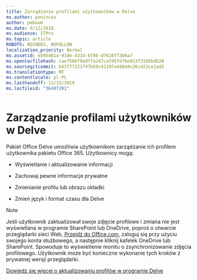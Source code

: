 ```yaml
---
title: Zarządzanie profilami użytkowników w Delve
ms.author: ponincev
author: pebaum
ms.date: 9/12/2018
ms.audience: ITPro
ms.topic: article
ROBOTS: NOINDEX, NOFOLLOW
localization_priority: Normal
ms.assetid: e595481a-91de-431d-bf86-d7610ff3b6a7
ms.openlocfilehash: cae756bf9a9ffa247cafd5fd76e913f3185bdb28
ms.sourcegitcommit: b43f77221f47b50c41197a448a9c26c423ce1ad5
ms.translationtype: MT
ms.contentlocale: pl-PL
ms.lasthandoff: 11/15/2019
ms.locfileid: "36497201"
---
```

# <a name="manage-user-profiles-in-delve"></a>Zarządzanie profilami użytkowników w Delve

Pakiet Office Delve umożliwia użytkownikom zarządzanie ich profilem użytkownika pakietu Office 365. Użytkownicy mogą:
  
- Wyświetlanie i aktualizowanie informacji
    
- Zachowaj pewne informacje prywatne
    
- Zmienianie profilu lub obrazu okładki
    
- Zmień język i format czasu dla Delve
    
> [!NOTE]
> Jeśli użytkownik zaktualizował swoje zdjęcie profilowe i zmiana nie jest wyświetlana w programie SharePoint lub OneDrive, poproś o otwarcie przeglądarki sieci Web, [Przejdź do Office.com](https://www.office.com), zaloguj się przy użyciu swojego konta służbowego, a następnie kliknij kafelek OneDrive lub SharePoint. Spowoduje to wyświetlenie monitu o zsynchronizowanie zdjęcia profilowego. Użytkownik może być konieczne wykonanie tych kroków z prywatnej wersji przeglądarki. 
  
[Dowiedz się więcej o aktualizowaniu profilów w programie Delve](https://go.microsoft.com/fwlink/?linkid=735070)
  


